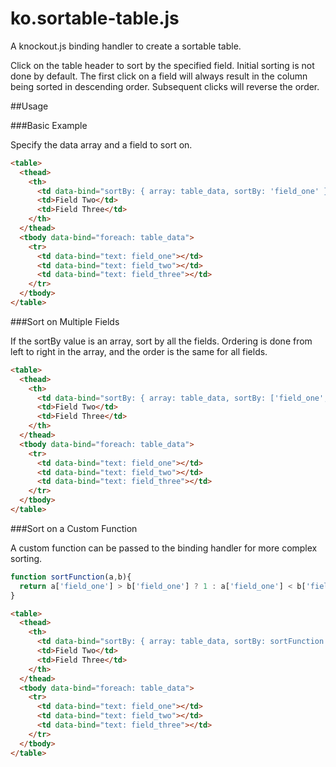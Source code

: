 ko.sortable-table.js
====================

A knockout.js binding handler to create a sortable table.

Click on the table header to sort by the specified field. Initial sorting is not done by default. The first click on a field will always result in the column being sorted in descending order. Subsequent clicks will reverse the order.

##Usage

###Basic Example

Specify the data array and a field to sort on.

```html
<table>
  <thead>
    <th>
      <td data-bind="sortBy: { array: table_data, sortBy: 'field_one' }">Field One</td>
      <td>Field Two</td>
      <td>Field Three</td>
    </th>
  </thead>
  <tbody data-bind="foreach: table_data">
    <tr>
      <td data-bind="text: field_one"></td>
      <td data-bind="text: field_two"></td>
      <td data-bind="text: field_three"></td>
    </tr>
  </tbody>
</table>
```

###Sort on Multiple Fields

If the sortBy value is an array, sort by all the fields. Ordering is done from left to right in the array, and the order is the same for all fields.

```html
<table>
  <thead>
    <th>
      <td data-bind="sortBy: { array: table_data, sortBy: ['field_one','field_two'] }">Field One</td>
      <td>Field Two</td>
      <td>Field Three</td>
    </th>
  </thead>
  <tbody data-bind="foreach: table_data">
    <tr>
      <td data-bind="text: field_one"></td>
      <td data-bind="text: field_two"></td>
      <td data-bind="text: field_three"></td>
    </tr>
  </tbody>
</table>
```


###Sort on a Custom Function

A custom function can be passed to the binding handler for more complex sorting.

```javascript
function sortFunction(a,b){
  return a['field_one'] > b['field_one'] ? 1 : a['field_one'] < b['field_one'] ? -1 : 0
}
```


```html
<table>
  <thead>
    <th>
      <td data-bind="sortBy: { array: table_data, sortBy: sortFunction }">Field One</td>
      <td>Field Two</td>
      <td>Field Three</td>
    </th>
  </thead>
  <tbody data-bind="foreach: table_data">
    <tr>
      <td data-bind="text: field_one"></td>
      <td data-bind="text: field_two"></td>
      <td data-bind="text: field_three"></td>
    </tr>
  </tbody>
</table>
```
